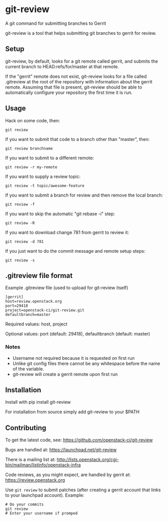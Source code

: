 # git-review

A git command for submitting branches to Gerrit

git-review is a tool that helps submitting git branches to gerrit for
review.

## Setup

git-review, by default, looks for a git remote called gerrit, and
submits the current branch to HEAD:refs/for/master at that remote.

If the "gerrit" remote does not exist, git-review looks for a file
called .gitreview at the root of the repository with information about
the gerrit remote.  Assuming that file is present, git-review should
be able to automatically configure your repository the first time it
is run.

## Usage

Hack on some code, then:

    git review

If you want to submit that code to a branch other than "master", then:

    git review branchname

If you want to submit to a different remote:

    git review -r my-remote

If you want to supply a review topic:

    git review -t topic/awesome-feature

If you want to submit a branch for review and then remove the local branch:

    git review -f

If you want to skip the automatic "git rebase -i" step:

    git review -R

If you want to download change 781 from gerrit to review it:

    git review -d 781

If you just want to do the commit message and remote setup steps:

    git review -s

## .gitreview file format
Example .gitreview file (used to upload for git-review itself)

    [gerrit]
    host=review.openstack.org
    port=29418
    project=openstack-ci/git-review.git
    defaultbranch=master

Required values: host, project

Optional values: port (default: 29418), defaultbranch (default: master)

### Notes
* Username not required because it is requested on first run
* Unlike git config files there cannot be any whitespace before the name of the variable.
* git-review will create a gerrit remote upon first run

## Installation
Install with pip install git-review

For installation from source simply add git-review to your $PATH

## Contributing

To get the latest code, see: https://github.com/openstack-ci/git-review

Bugs are handled at: https://launchpad.net/git-review

There is a mailing list at: http://lists.openstack.org/cgi-bin/mailman/listinfo/openstack-infra

Code reviews, as you might expect, are handled by gerrit at: https://review.openstack.org

Use `git review` to submit patches (after creating a gerrit account that links to your launchpad account). Example:

    # Do your commits
    git review
    # Enter your username if promped

